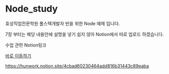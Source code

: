 # Node_study

효성직업전문학원 풀스택개발자 반을 위한 Node 예제 입니다.

7장 부터는 해당 내용안에 설명을 넣기 쉽지 않아 Notion에서 따로 업로드 하겠습니다.

수업 관련 Notion링크

[바로 이동하기](https://hunwork.notion.site/4cbad60230464add816b31443c89eaba)

https://hunwork.notion.site/4cbad60230464add816b31443c89eaba
